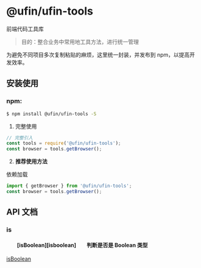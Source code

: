 # @ufin/ufin-tools

前端代码工具库

> 目的：整合业务中常用地工具方法，进行统一管理

为避免不同项目多次复制粘贴的麻烦，这里统一封装，并发布到 npm，以提高开发效率。

## 安装使用

### npm:

```bash
$ npm install @ufin/ufin-tools -S
```

1. 完整使用

```js
// 完整引入
const tools = require('@ufin/ufin-tools');
const browser = tools.getBrowser();
```

2. **推荐使用方法**

依赖加载

```js
import { getBrowser } from '@ufin/ufin-tools';
const browser = tools.getBrowser();
```

## API 文档

### is

#### &emsp;&emsp;[isBoolean][isboolean]&emsp;&emsp;判断是否是 Boolean 类型

[isBoolean](https://git.code.tencent.com/ucall/npm_ucall/ufin-tools/blob/master/src/is/base.ts)

